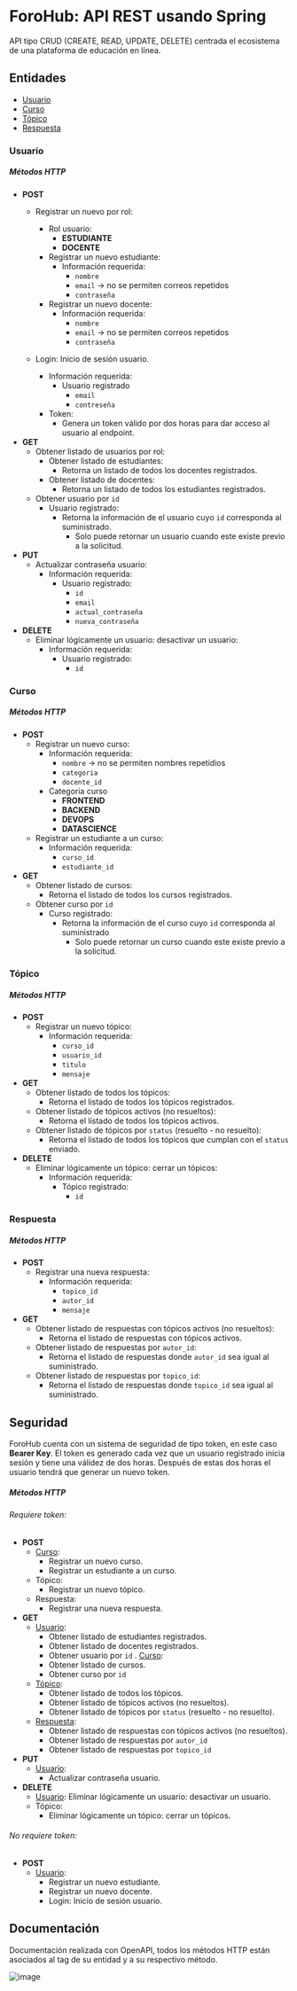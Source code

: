 # ForoHub: API REST usando Spring

API tipo CRUD (CREATE, READ, UPDATE, DELETE) centrada el ecosistema de una plataforma de educación en línea.

## Entidades
- [Usuario](#usuario)
- [Curso](#curso)
- [Tópico](#tópico)
- [Respuesta](#respuesta)

### Usuario
##### Métodos HTTP
- **POST**
	- Registrar un nuevo por rol:
		- Rol usuario:
			- **ESTUDIANTE**
			- **DOCENTE**
		- Registrar un nuevo estudiante:
			- Información requerida:
				- `nombre`
				- `email` -> no se permiten correos repetidos
				- `contraseña`
		- Registrar un nuevo docente:
			- Información requerida:
				- `nombre`
				- `email` -> no se permiten correos repetidos
				- `contraseña`

	- Login: Inicio de sesión usuario.
		- Información requerida:
			- Usuario registrado
				- `email`
				- `contreseña`
		- Token:
			- Genera un token válido por dos horas para dar acceso al usuario al endpoint.
- **GET**
	- Obtener listado de usuarios por rol:
		- Obtener listado de estudiantes:
			- Retorna un listado de todos los docentes registrados.
		- Obtener listado de docentes:
			- Retorna un listado de todos los estudiantes registrados.
	- Obtener usuario por `id`
		- Usuario registrado:
			- Retorna la información de el usuario cuyo `id` corresponda al suministrado.
				- Solo puede retornar un usuario cuando este existe previo a la solicitud.
- **PUT**
	- Actualizar contraseña usuario:
		- Información requerida:
			- Usuario registrado:
				- `id`
				- `email`
				- `actual_contraseña`
				- `nueva_contraseña`
- **DELETE**
	- Eliminar lógicamente un usuario: desactivar un usuario:
		- Información requerida:
			- Usuario registrado:
				- `id`

### Curso
##### Métodos HTTP
- **POST**
	- Registrar un nuevo curso:
		- Información requerida:
			- `nombre` -> no se permiten nombres repetidios
			- `categoria`
			- `docente_id`
		- Categoria curso
			- **FRONTEND**
			- **BACKEND**
			- **DEVOPS**
			- **DATASCIENCE**
	- Registrar un estudiante a un curso:
		- Información requerida:
			- `curso_id`
			- `estudiante_id`
- **GET**
	- Obtener listado de cursos:
		- Retorna el listado de todos los cursos registrados.
	- Obtener curso por `id`
		- Curso registrado:
			- Retorna la información de el curso cuyo `id` corresponda al suministrado
				- Solo puede retornar un curso cuando este existe previo a la solicitud.

### Tópico
##### Métodos HTTP
- **POST**
	- Registrar un nuevo tópico:
		- Información requerida:
			- `curso_id`
			- `usuario_id`
			- `titulo`
			- `mensaje`
- **GET**
	- Obtener listado de todos los tópicos:
		- Retorna el listado de todos los tópicos registrados.
	- Obtener listado de tópicos activos (no resueltos):
		- Retorna el listado de todos los tópicos activos.
	- Obtener listado de tópicos por `status` (resuelto - no resuelto):
		- Retorna el listado de todos los tópicos que cumplan con el `status` enviado.
- **DELETE**
	- Eliminar lógicamente un tópico: cerrar un tópicos:
		- Información requerida:
			- Tópico registrado:
				- `id`

### Respuesta
##### Métodos HTTP
- **POST**
	- Registrar una nueva respuesta:
		- Información requerida:
			- `topico_id`
			- `autor_id`
			- `mensaje`
- **GET**
	- Obtener listado de respuestas con tópicos activos (no resueltos):
		- Retorna el listado de respuestas con tópicos activos.
	- Obtener listado de respuestas por `autor_id`:
		- Retorna el listado de respuestas donde `autor_id` sea igual al suministrado.
	- Obtener listado de respuestas por `topico_id`:
		- Retorna el listado de respuestas donde `topico_id` sea igual al suministrado.

## Seguridad
ForoHub cuenta con un sistema de seguridad de tipo token, en este caso **Bearer Key**. El token es generado cada vez que un usuario registrado inicia sesión y tiene una válidez de dos horas. Después de estas dos horas el usuario tendrá que generar un nuevo token.

##### Métodos HTTP
###### Requiere token:
- **POST**
	- [Curso](#curso):
		- Registrar un nuevo curso.
		- Registrar un estudiante a un curso.
	- Tópico:
		- Registrar un nuevo tópico.
	- Respuesta:
		- Registrar una nueva respuesta.
- **GET**
	- [Usuario](#usuario):
		- Obtener listado de estudiantes registrados.
		- Obtener listado de docentes registrados.
		- Obtener usuario por `id`
	. [Curso](#curso):
		- Obtener listado de cursos.
		- Obtener curso por `id`
	- [Tópico](#topico):
		- Obtener listado de todos los tópicos.
		- Obtener listado de tópicos activos (no resueltos).
		- Obtener listado de tópicos por `status` (resuelto - no resuelto).
	- [Respuesta](#respuesta):
		- Obtener listado de respuestas con tópicos activos (no resueltos).
		- Obtener listado de respuestas por `autor_id`
		- Obtener listado de respuestas por `topico_id`
- **PUT**
	- [Usuario](#usuario):
		- Actualizar contraseña usuario.
- **DELETE**
	- [Usuario](#usuario):
		Eliminar lógicamente un usuario: desactivar un usuario.
	- Tópico:
		- Eliminar lógicamente un tópico: cerrar un tópicos.

###### No requiere token:
- **POST**
	- [Usuario](#usuario):
		- Registrar un nuevo estudiante.
		- Registrar un nuevo docente.
		- Login: Inicio de sesión usuario.

## Documentación

Documentación realizada con OpenAPI, todos los métodos HTTP están asociados al tag de su entidad y a su respectivo método.

![image](https://github.com/Anbeld/Challenge-ForoHub_BackEnd/assets/147835151/1d44f8dc-ff00-4b0d-8951-add2e320b0a4)

